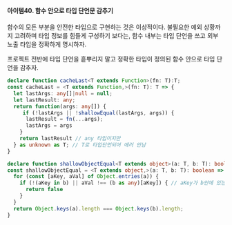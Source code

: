 #### 아이템40. 함수 안으로 타입 단언문 감추기

함수의 모든 부분을 안전한 타입으로 구현하는 것은 이상적이다. 불필요한 예외 상황까지 고려하며 타입 정보를 힘들게 구성하기 보다는, 함수 내부는 타입 단언을 쓰고 외부 노출 타입을 정확하게 명시하자.

프로젝트 전반에 타입 단언을 흩뿌리지 말고 정확한 타입이 정의된 함수 안으로 타입 단언을 감추자.
```typescript
declare function cacheLast<T extends Function>(fn: T):T;
const cacheLast = <T extends Function,>(fn: T): T => {
  let lastArgs: any[]|null = null;
  let lastResult: any; 
  return function(args: any[]) {
     if (!lastArgs || !shallowEqual(lastArgs, args)) {
      lastResult = fn(...args);
      lastArgs = args
  	}
    return lastResult // any 타입이지만
  } as unknown as T; // T로 타입단언되어 에러 안남
}
```

```typescript
declare function shallowObjectEqual<T extends object>(a: T, b: T): boolean;
const shallowObjectEqual = <T extends object,>(a: T, b: T): boolean => {
  for (const [aKey, aVal] of Object.entries(a)) {
    if (!(aKey in b) || aVal !== (b as any)[aKey]) { // aKey가 b안에 있는 것을 앞에서 확인했으니, 안전한 타입 단언이 된다.
      return false
    }
  }
  return Object.keys(a).length === Object.keys(b).length;
} 
```
